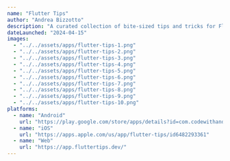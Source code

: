 ```yaml
---
name: "Flutter Tips"
author: "Andrea Bizzotto"
description: "A curated collection of bite-sized tips and tricks for Flutter app development."
dateLaunched: "2024-04-15"
images:
  - "../../assets/apps/flutter-tips-1.png"
  - "../../assets/apps/flutter-tips-2.png"
  - "../../assets/apps/flutter-tips-3.png"
  - "../../assets/apps/flutter-tips-4.png"
  - "../../assets/apps/flutter-tips-5.png"
  - "../../assets/apps/flutter-tips-6.png"
  - "../../assets/apps/flutter-tips-7.png"
  - "../../assets/apps/flutter-tips-8.png"
  - "../../assets/apps/flutter-tips-9.png"
  - "../../assets/apps/flutter-tips-10.png"
platforms:
  - name: "Android"
    url: "https://play.google.com/store/apps/details?id=com.codewithandrea.flutter_tips_and_tricks"
  - name: "iOS"
    url: "https://apps.apple.com/us/app/flutter-tips/id6482293361"
  - name: "Web"
    url: "https://app.fluttertips.dev/"
---
```

